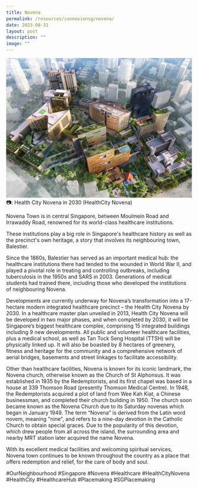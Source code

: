 ```yaml
---
title: Novena
permalink: /resources/connexionsg/novena/
date: 2023-08-31
layout: post
description: ""
image: ""
---
```

![](/images/connexionsg/2023/novena.jpg)
📷: Health City Novena in 2030 (HealthCity Novena)

Novena Town is in central Singapore, between Moulmein Road and Irrawaddy Road, renowned for its world-class healthcare institutions.

These institutions play a big role in Singapore's healthcare history as well as the precinct's own heritage, a story that involves its neighbouring town, Balestier.

Since the 1860s, Balestier has served as an important medical hub: the healthcare institutions there had tended to the wounded in World War II, and played a pivotal role in treating and controlling outbreaks, including tuberculosis in the 1950s and SARS in 2003. Generations of medical students had trained there, including those who developed the institutions of neighbouring Novena.

Developments are currently underway for Novena’s transformation into a 17-hectare modern integrated healthcare precinct – the Health City Novena by 2030. In a healthcare master plan unveiled in 2013, Health City Novena will be developed in two major phases, and when completed by 2030, it will be Singapore’s biggest healthcare complex, comprising 15 integrated buildings including 9 new developments. All public and volunteer healthcare facilities, plus a medical school, as well as Tan Tock Seng Hospital (TTSH) will be physically linked up. It will also be boasted by 8 hectares of greenery, fitness and heritage for the community and a comprehensive network of aerial bridges, basements and street linkages to facilitate accessibility.

Other than healthcare facilities, Novena is known for its iconic landmark, the Novena church, otherwise known as the Church of St Alphonsus. It was established in 1935 by the Redemptorists, and its first chapel was based in a house at 339 Thomson Road (presently Thomson Medical Centre). In 1948, the Redemptorists acquired a plot of land from Wee Kah Kiat, a Chinese businessman, and completed their church building in 1950. The church soon became known as the Novena Church due to its Saturday novenas which began in January 1949. The term “Novena” is derived from the Latin word novem, meaning "nine", and refers to a nine-day devotion in the Catholic Church to obtain special graces. Due to the popularity of this devotion, which drew people from all across the island, the surrounding area and nearby MRT station later acquired the name Novena.

With its excellent medical facilities and welcoming spiritual services, Novena town continues to be known throughout the country as a place that offers redemption and relief, for the care of body and soul.

#OurNeighbourhood #Singapore #Novena #Healthcare #HealthCityNovena #HealthCity #HealthcareHub #Placemaking #SGPlacemaking
